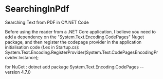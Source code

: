 # SearchingInPdf
Searching Text from PDF in C#.NET Code

Before using the reader from a .NET Core application, I believe you need to add a dependency on the "System.Text.Encoding.CodePages" Nuget package, and then register the codepage provider in the application initialisation code (f.ex in Startup.cs):
System.Text.Encoding.RegisterProvider(System.Text.CodePagesEncodingProvider.Instance);

for NuGet : dotnet add package System.Text.Encoding.CodePages --version 4.7.0
